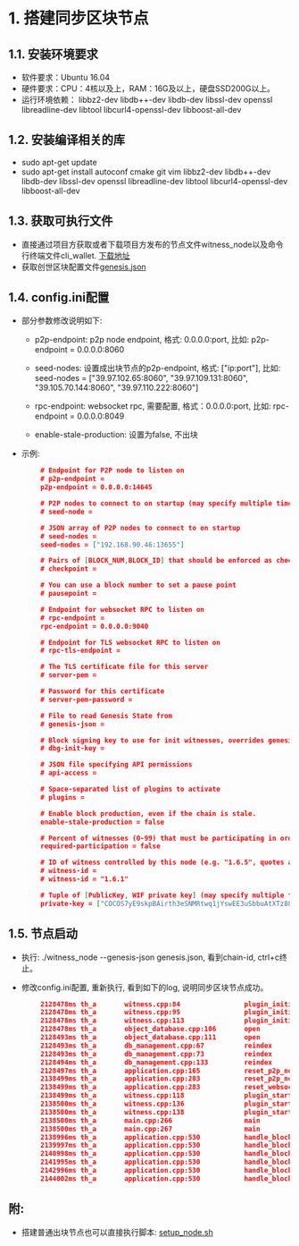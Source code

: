 # 1. 搭建同步区块节点

## 1.1.	安装环境要求

* 软件要求：Ubuntu 16.04
* 硬件要求：CPU：4核以及上，RAM：16G及以上，硬盘SSD200G以上。
* 运行环境依赖： libbz2-dev libdb++-dev libdb-dev libssl-dev openssl libreadline-dev libtool libcurl4-openssl-dev libboost-all-dev

## 1.2.	安装编译相关的库

* sudo apt-get update
* sudo apt-get install autoconf cmake git vim libbz2-dev libdb++-dev libdb-dev libssl-dev openssl libreadline-dev libtool libcurl4-openssl-dev libboost-all-dev

## 1.3.	获取可执行文件
* 直接通过项目方获取或者下载项目方发布的节点文件witness_node以及命令行终端文件cli_wallet. [下载地址](https://github.com/Cocos-BCX/cocos-bcx-node-bin.git)
* 获取创世区块配置文件[genesis.json](https://github.com/Cocos-BCX/cocos-bcx-node-bin.git)

## 1.4. config.ini配置
* 部分参数修改说明如下:

  * p2p-endpoint: p2p node endpoint, 格式: 0.0.0.0:port, 比如: p2p-endpoint = 0.0.0.0:8060

  * seed-nodes: 设置成出块节点的p2p-endpoint, 格式: ["ip:port"], 比如: seed-nodes = ["39.97.102.65:8060", "39.97.109.131:8060",  "39.105.70.144:8060", "39.97.110.222:8060"]

  * rpc-endpoint: websocket rpc, 需要配置, 格式：0.0.0.0:port, 比如: rpc-endpoint = 0.0.0.0:8049

  * enable-stale-production: 设置为false, 不出块

* 示例:
``` json
        # Endpoint for P2P node to listen on
        # p2p-endpoint =
        p2p-endpoint = 0.0.0.0:14645

        # P2P nodes to connect to on startup (may specify multiple times)
        # seed-node =

        # JSON array of P2P nodes to connect to on startup
        # seed-nodes =
        seed-nodes = ["192.168.90.46:13655"]

        # Pairs of [BLOCK_NUM,BLOCK_ID] that should be enforced as checkpoints.
        # checkpoint =

        # You can use a block number to set a pause point
        # pausepoint =

        # Endpoint for websocket RPC to listen on
        # rpc-endpoint =
        rpc-endpoint = 0.0.0.0:9040

        # Endpoint for TLS websocket RPC to listen on
        # rpc-tls-endpoint =

        # The TLS certificate file for this server
        # server-pem =

        # Password for this certificate
        # server-pem-password =

        # File to read Genesis State from
        # genesis-json =

        # Block signing key to use for init witnesses, overrides genesis file
        # dbg-init-key =

        # JSON file specifying API permissions
        # api-access =

        # Space-separated list of plugins to activate
        # plugins =

        # Enable block production, even if the chain is stale.
        enable-stale-production = false

        # Percent of witnesses (0-99) that must be participating in order to produce blocks
        required-participation = false

        # ID of witness controlled by this node (e.g. "1.6.5", quotes are required, may specify multiple times)
        # witness-id =
        # witness-id = "1.6.1"

        # Tuple of [PublicKey, WIF private key] (may specify multiple times),The owner of the private key is nico
        private-key = ["COCOS7yE9skpBAirth3eSNMRtwq1jYswEE3uSbbuAtXTz88HtbpQsZf","5KAUeN3Yv51FzpLGGf4S1ByKpMqVFNzXTJK7euqc3NnaaLz1GJm”]
```


## 1.5. 节点启动
* 执行: ./witness_node --genesis-json genesis.json, 看到chain-id, ctrl+c终止。

* 修改config.ini配置, 重新执行, 看到如下的log, 说明同步区块节点成功。

``` json
        2128478ms th_a       witness.cpp:84                plugin_initialize    ] witness plugin:  plugin_initialize() begin
        2128478ms th_a       witness.cpp:95                plugin_initialize    ] Public Key: COCOS7yE9skpBAirth3eSNMRtwq1jYswEE3uSbbuAtXTz88HtbpQsZf
        2128478ms th_a       witness.cpp:113               plugin_initialize    ] witness plugin:  plugin_initialize() end
        2128478ms th_a       object_database.cpp:106       open                 ] Opening object database from /home/chukong/xukang/cocos/witness_node_data_dir/blockchain ...
        2128493ms th_a       object_database.cpp:111       open                 ] Done opening object database.
        2128493ms th_a       db_management.cpp:67          reindex              ] reindexing blockchain
        2128493ms th_a       db_management.cpp:73          reindex              ] Replaying blocks, starting at 1975...
        2128494ms th_a       db_management.cpp:133         reindex              ] Done reindexing, elapsed time: 0.00018800000000000 sec
        2128497ms th_a       application.cpp:165           reset_p2p_node       ] Adding seed node 192.168.90.46:13655
        2138499ms th_a       application.cpp:203           reset_p2p_node       ] Configured p2p node to listen on 0.0.0.0:14645
        2138499ms th_a       application.cpp:283           reset_websocket_serv ] Configured websocket rpc to listen on 0.0.0.0:9040
        2138499ms th_a       witness.cpp:118               plugin_startup       ] witness plugin:  plugin_startup() begin
        2138500ms th_a       witness.cpp:136               plugin_startup       ] No witnesses configured! Please add witness IDs and private keys to configuration.
        2138500ms th_a       witness.cpp:138               plugin_startup       ] witness plugin:  plugin_startup() end
        2138500ms th_a       main.cpp:266                  main                 ] Started node on a chain with 1977 blocks.
        2138500ms th_a       main.cpp:267                  main                 ] Chain ID is 62a15350c785c1b12b7590c0398e283fa45f7d5f263eddcb39934a9ffaa3087a
        2138996ms th_a       application.cpp:530           handle_block         ] Got block: #1992 time: 2019-05-30T08:35:39 latency: -3 ms from: cocos-witness-3  irreversible: 1988 (-4)
        2139997ms th_a       application.cpp:530           handle_block         ] Got block: #1993 time: 2019-05-30T08:35:40 latency: -2 ms from: cocos-witness-4  irreversible: 1988 (-5)
        2140998ms th_a       application.cpp:530           handle_block         ] Got block: #1994 time: 2019-05-30T08:35:41 latency: -1 ms from: cocos-witness-1  irreversible: 1988 (-6)
        2141995ms th_a       application.cpp:530           handle_block         ] Got block: #1995 time: 2019-05-30T08:35:42 latency: -4 ms from: cocos-witness-0  irreversible: 1991 (-4)
        2142996ms th_a       application.cpp:530           handle_block         ] Got block: #1996 time: 2019-05-30T08:35:43 latency: -3 ms from: cocos-witness-2  irreversible: 1992 (-4)
        2144002ms th_a       application.cpp:530           handle_block         ] Got block: #1997 time: 2019-05-30T08:35:44 latency: 2 ms from: cocos-witness-1  irreversible: 1993 (-4)
```

## 附:
* 搭建普通出块节点也可以直接执行脚本: [setup_node.sh](https://github.com/Cocos-BCX/cocos-bcx-node-bin.git)
